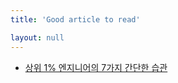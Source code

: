 ```yaml
---
title: 'Good article to read'

layout: null
---
```


* [상위 1% 엔지니어의 7가지 간단한 습관](https://news.hada.io/topic?id=11362)